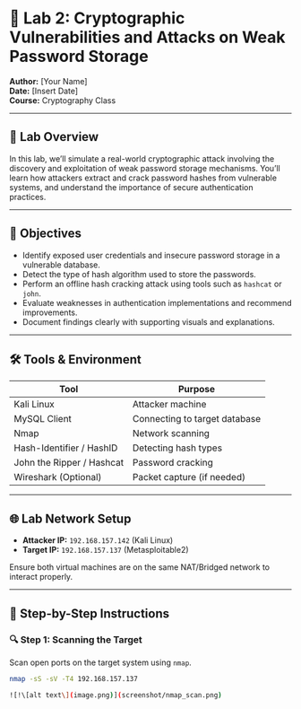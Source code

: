 # 🔐 Lab 2: Cryptographic Vulnerabilities and Attacks on Weak Password Storage

**Author:** [Your Name]  
**Date:** [Insert Date]  
**Course:** Cryptography Class

---

## 🧭 Lab Overview

In this lab, we’ll simulate a real-world cryptographic attack involving the discovery and exploitation of weak password storage mechanisms. You’ll learn how attackers extract and crack password hashes from vulnerable systems, and understand the importance of secure authentication practices.

---

## 🎯 Objectives

- Identify exposed user credentials and insecure password storage in a vulnerable database.
- Detect the type of hash algorithm used to store the passwords.
- Perform an offline hash cracking attack using tools such as `hashcat` or `john`.
- Evaluate weaknesses in authentication implementations and recommend improvements.
- Document findings clearly with supporting visuals and explanations.

---

## 🛠 Tools & Environment

| Tool           | Purpose                           |
|----------------|-----------------------------------|
| Kali Linux     | Attacker machine                  |
| MySQL Client   | Connecting to target database     |
| Nmap           | Network scanning                  |
| Hash-Identifier / HashID | Detecting hash types     |
| John the Ripper / Hashcat | Password cracking      |
| Wireshark (Optional) | Packet capture (if needed)  |

---

## 🌐 Lab Network Setup

- **Attacker IP:** `192.168.157.142` (Kali Linux) 
- **Target IP:** `192.168.157.137` (Metasploitable2)

Ensure both virtual machines are on the same NAT/Bridged network to interact properly.

---

## 📌 Step-by-Step Instructions

### 🔍 Step 1: Scanning the Target

Scan open ports on the target system using `nmap`.

```bash
nmap -sS -sV -T4 192.168.157.137

![!\[alt text\](image.png)](screenshot/nmap_scan.png)